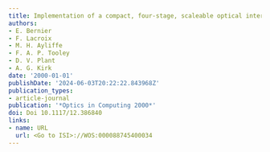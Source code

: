 ```yaml
---
title: Implementation of a compact, four-stage, scaleable optical interconnect
authors:
- E. Bernier
- F. Lacroix
- M. H. Ayliffe
- F. A. P. Tooley
- D. V. Plant
- A. G. Kirk
date: '2000-01-01'
publishDate: '2024-06-03T20:22:22.843968Z'
publication_types:
- article-journal
publication: '*Optics in Computing 2000*'
doi: Doi 10.1117/12.386840
links:
- name: URL
  url: <Go to ISI>://WOS:000088745400034
---
```

